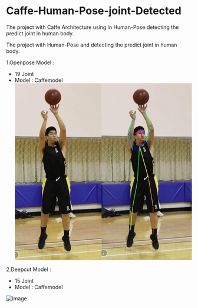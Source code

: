 # Caffe-Human-Pose-joint-Detected
The project with Caffe Architecture using in Human-Pose detecting the predict joint in human body.

The project with Human-Pose and detecting the predict joint in human body.

1.Openpose Model : 
  - 19 Joint
  - Model : Caffemodel <br>
 ![image](data/img/TGB3P.jpg)


2.Deepcut Model : 
  - 15 Joint 
  - Model : Caffemodel

![image](data/img/TGB0418_FreeThrow.png)
